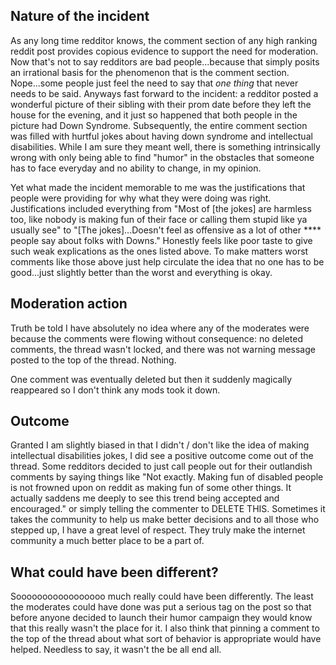 ## Nature of the incident
As any long time redditor knows, the comment section of any high ranking reddit post provides copious evidence to support the need for moderation. Now that's not to say redditors are bad people...because that simply posits an irrational basis for the phenomenon that is the comment section. Nope...some people just feel the need to say that *one thing* that never needs to be said. Anyways fast forward to the incident: a redditor posted a wonderful picture of their sibling with their prom date before they left the house for the evening, and it just so happened that both people in the picture had Down Syndrome. Subsequently, the entire comment section was filled with hurtful jokes about having down syndrome and intellectual disabilities. While I am sure they meant well, there is something intrinsically wrong with only being able to find "humor" in the obstacles that someone has to face everyday and no ability to change, in my opinion.

Yet what made the incident memorable to me was the justifications that people were providing for why what they were doing was right. Justifications included everything from "Most of [the jokes] are harmless too, like nobody is making fun of their face or calling them stupid like ya usually see" to "[The jokes]...Doesn't feel as offensive as a lot of other **** people say about folks with Downs." Honestly feels like poor taste to give such weak explications as the ones listed above. To make matters worst comments like those above just help circulate the idea that no one has to be good...just slightly better than the worst and everything is okay.


## Moderation action
Truth be told I have absolutely no idea where any of the moderates were because the comments were flowing without consequence: no deleted comments, the thread wasn't locked, and there was not warning message posted to the top of the thread. Nothing.

One comment was eventually deleted but then it suddenly magically reappeared so I don't think any mods took it down.


## Outcome
Granted I am slightly biased in that I didn't / don't like the idea of making intellectual disabilities jokes, I did see a positive outcome come out of the thread. Some redditors decided to just call people out for their outlandish comments by saying things like "Not exactly. Making fun of disabled people is not frowned upon on reddit as making fun of some other things. It actually saddens me deeply to see this trend being accepted and encouraged." or simply telling the commenter to DELETE THIS. Sometimes it takes the community to help us make better decisions and to all those who stepped up, I have a great level of respect. They truly make the internet community a much better place to be a part of.


## What could have been different?
Sooooooooooooooooo much really could have been differently. The least the moderates could have done was put a serious tag on the post so that before anyone decided to launch their humor campaign they would know that this really wasn't the place for it. I also think that pinning a comment to the top of the thread about what sort of behavior is appropriate would have helped. Needless to say, it wasn't the be all end all.
